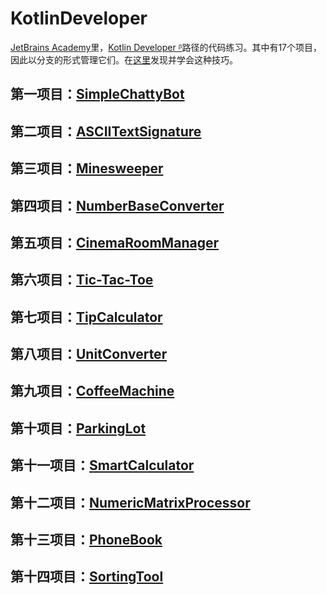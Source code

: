 # KotlinDeveloper

[JetBrains Academy](https://hyperskill.org/tracks)里，[Kotlin Developer
ᵝ](https://hyperskill.org/tracks/3)路径的代码练习。其中有17个项目，因此以分支的形式管理它们。在[这里](https://blog.csdn.net/putao2062/article/details/80516001)发现并学会这种技巧。

## 第一项目：[SimpleChattyBot](https://github.com/ClearPlume/KotlinDeveloper/tree/SimpleChattyBot)

## 第二项目：[ASCIITextSignature](https://github.com/ClearPlume/KotlinDeveloper/tree/AsciiTextSignature)

## 第三项目：[Minesweeper](https://github.com/ClearPlume/KotlinDeveloper/tree/Minesweeper)

## 第四项目：[NumberBaseConverter](https://github.com/ClearPlume/KotlinDeveloper/tree/NumberBaseConverter)

## 第五项目：[CinemaRoomManager](https://github.com/ClearPlume/KotlinDeveloper/tree/CinemaRoomManager)

## 第六项目：[Tic-Tac-Toe](https://github.com/ClearPlume/KotlinDeveloper/tree/Tic-Tac-Toe)

## 第七项目：[TipCalculator](https://github.com/ClearPlume/KotlinDeveloper/tree/TipCalculator)

## 第八项目：[UnitConverter](https://github.com/ClearPlume/KotlinDeveloper/tree/UnitConverter)

## 第九项目：[CoffeeMachine](https://github.com/ClearPlume/KotlinDeveloper/tree/CoffeeMachine)

## 第十项目：[ParkingLot](https://github.com/ClearPlume/KotlinDeveloper/tree/ParkingLot)

## 第十一项目：[SmartCalculator](https://github.com/ClearPlume/KotlinDeveloper/tree/SmartCalculator)

## 第十二项目：[NumericMatrixProcessor](https://github.com/ClearPlume/KotlinDeveloper/tree/NumericMatrixProcessor)

## 第十三项目：[PhoneBook](https://github.com/ClearPlume/KotlinDeveloper/tree/PhoneBook)

## 第十四项目：[SortingTool](https://github.com/ClearPlume/KotlinDeveloper/tree/SortingTool)
